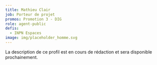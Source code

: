```yaml
---
title: Mathieu Clair
job: Porteur de projet
promos: Promotion 3 - DIG
role: agent-public
defis:
  - INPN Espaces
image: img/placeholder_homme.svg
---
```

La description de ce profil est en cours de rédaction et sera disponible prochainement.